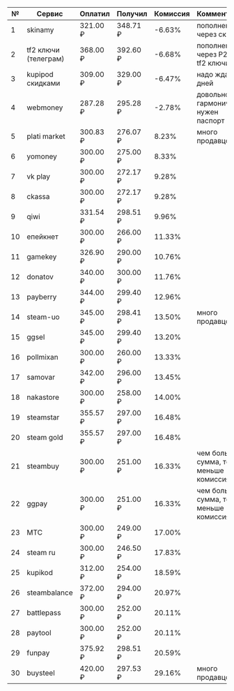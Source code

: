 | №  | Сервис              | Оплатил   | Получил  | Комиссия   | Комментарий                                      |
|----|---------------------|-----------|----------|------------|-------------------------------------------------|
| 1  | skinamy             | 321.00 ₽  | 348.71 ₽ | -6.63%     | пополнение через скины                         |
| 2  | tf2 ключи (телеграм)| 368.00 ₽  | 392.60 ₽ | -6.68%     | пополнение через P2P и tf2 ключи               |
| 3  | kupipod скидками    | 309.00 ₽  | 329.00 ₽ | -6.47%     | надо ждать 7 дней                              |
| 4  | webmoney            | 287.28 ₽  | 295.28 ₽ | -2.78%     | довольно гармонично, нужен паспорт             |
| 5  | plati market        | 300.83 ₽  | 276.07 ₽ | 8.23%      | много продавцов                                |
| 6  | yomoney             | 300.00 ₽  | 275.00 ₽ | 8.33%      |                                               |
| 7  | vk play             | 300.00 ₽  | 272.17 ₽ | 9.28%      |                                               |
| 8  | ckassa              | 300.00 ₽  | 272.17 ₽ | 9.28%      |                                               |
| 9  | qiwi                | 331.54 ₽  | 298.51 ₽ | 9.96%      |                                               |
| 10 | епейкнет            | 300.00 ₽  | 266.00 ₽ | 11.33%     |                                               |
| 11 | gamekey             | 326.90 ₽  | 290.00 ₽ | 10.76%     |                                               |
| 12 | donatov             | 340.00 ₽  | 300.00 ₽ | 11.76%     |                                               |
| 13 | payberry            | 344.00 ₽  | 299.40 ₽ | 12.96%     |                                               |
| 14 | steam-uo            | 345.00 ₽  | 298.41 ₽ | 13.50%     | много продавцов                                |
| 15 | ggsel               | 345.00 ₽  | 299.40 ₽ | 13.20%     |                                               |
| 16 | pollmixan           | 300.00 ₽  | 260.00 ₽ | 13.33%     |                                               |
| 17 | samovar             | 342.00 ₽  | 296.00 ₽ | 13.45%     |                                               |
| 18 | nakastore           | 300.00 ₽  | 258.00 ₽ | 14.00%     |                                               |
| 19 | steamstar           | 355.57 ₽  | 297.00 ₽ | 16.48%     |                                               |
| 20 | steam gold          | 355.57 ₽  | 297.00 ₽ | 16.48%     |                                               |
| 21 | steambuy            | 300.00 ₽  | 251.00 ₽ | 16.33%     | чем больше сумма, тем меньше комиссия!        |
| 22 | ggpay               | 300.00 ₽  | 251.00 ₽ | 16.33%     | чем больше сумма, тем меньше комиссия!        |
| 23 | MTC                 | 300.00 ₽  | 249.00 ₽ | 17.00%     |                                               |
| 24 | steam ru            | 300.00 ₽  | 246.50 ₽ | 17.83%     |                                               |
| 25 | kupikod             | 312.00 ₽  | 254.00 ₽ | 18.59%     |                                               |
| 26 | steambalance        | 372.00 ₽  | 294.00 ₽ | 20.97%     |                                               |
| 27 | battlepass          | 300.00 ₽  | 252.00 ₽ | 20.11%     |                                               |
| 28 | paytool             | 300.00 ₽  | 252.00 ₽ | 20.11%     |                                               |
| 29 | funpay              | 375.92 ₽  | 298.51 ₽ | 20.59%     |                                               |
| 30 | buysteel            | 420.00 ₽  | 297.53 ₽ | 29.16%     | много продавцов                                |
